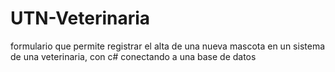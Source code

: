 # UTN-Veterinaria
formulario que permite registrar el alta de una nueva mascota en un sistema de una veterinaria, con c# conectando a una base de datos 
